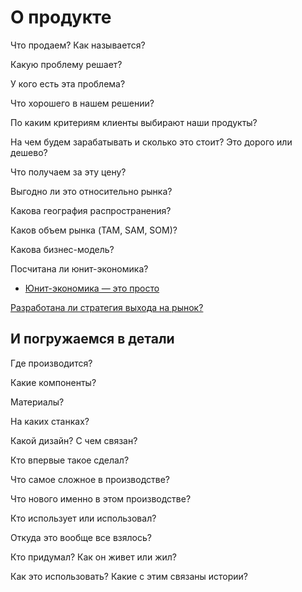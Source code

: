# О продукте

Что продаем? Как называется?

Какую проблему решает?

У кого есть эта проблема?

Что хорошего в нашем решении?

По каким критериям клиенты выбирают наши продукты?

На чем будем зарабатывать и сколько это стоит? Это дорого или дешево?

Что получаем за эту цену?

Выгодно ли это относительно рынка?

Какова география распространения?

Каков объем рынка (TAM, SAM, SOM)?

Какова бизнес-модель?

Посчитана ли юнит-экономика?
  - [Юнит-экономика — это просто](https://vc.ru/marketing/194030-yunit-ekonomika-eto-prosto)

[Разработана ли стратегия выхода на рынок?](./researches/strategy.md)

## И погружаемся в детали

Где производится?

Какие компоненты?

Материалы?

На каких станках?

Какой дизайн? С чем связан?

Кто впервые такое сделал?

Что самое сложное в производстве?

Что нового именно в этом производстве?

Кто использует или использовал?

Откуда это вообще все взялось?

Кто придумал? Как он живет или жил?

Как это использовать? Какие с этим связаны истории? 